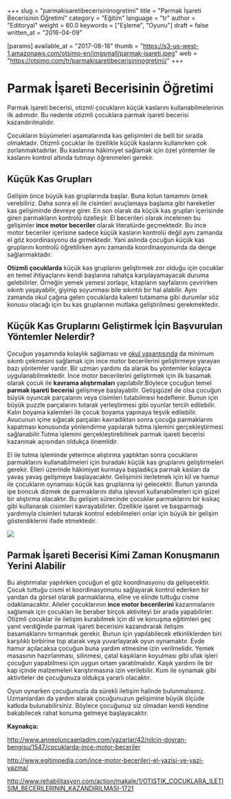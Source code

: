 +++
slug = "parmakisaretibecerisininogretimi"
title = "Parmak İşareti Becerisinin Öğretimi"
category = "Eğitim"
language = "tr"
author = "Editoryal"
weight = 60.0
keywords = ["Eşleme", "Oyunu"]
draft = false
written_at = "2016-04-09"

[params]
available_at = "2017-08-16"
thumb = "https://s3-us-west-1.amazonaws.com/otsimo-en/imgsmall/parmak-isareti.jpeg"
web = "https://otsimo.com/tr/parmakisaretibecerisininogretimi/"
+++



# Parmak İşareti Becerisinin Öğretimi

Parmak işareti becerisi, otizmli çocukların küçük kaslarını kullanabilmelerinin ilk adımıdır. Bu nedenle otizmli çocuklara parmak işareti becerisi kazandırılmalıdır.

Çocukların büyümeleri aşamalarında kas gelişimleri de belli bir sırada olmaktadır. Otizmli çocuklar ile özellikle küçük kaslarını kullanırken çok zorlanmaktadırlar. Bu kaslarına hâkimiyet sağlamak için özel yöntemler ile kaslarını kontrol altında tutmayı öğrenmeleri gerekir.

## Küçük Kas Grupları

Gelişim önce büyük kas gruplarında başlar. Buna kolun tamamını örnek verebiliriz. Daha sonra eli ile cisimleri avuçlamaya başlama gibi hareketler kas gelişiminde devreye girer. En son olarak da küçük kas grupları içerisinde giren parmakların kontrolü özelleşir. El becerileri olarak incelenen bu gelişimler **ince motor beceriler** olarak literatürde geçmektedir. Bu ince motor beceriler içerisine sadece küçük kasların kontrolü değil aynı zamanda el göz koordinasyonu da girmektedir. Yani aslında çocuğun küçük kas gruplarını kontrolü öğretilirken aynı zamanda koordinasyonunda da denge sağlanmaktadır.

**Otizmli çocuklarda** küçük kas gruplarını geliştirmek zor olduğu için çocuklar en temel ihtiyaçlarını kendi başlarına rahatça karşılayamayacak duruma gelebilirler. Örneğin yemek yemesi zorlaşır, kitapların sayfalarını çevirirken sıkıntı yaşayabilir, giyinip soyunması bile sıkıntılı bir hal alabilir. Aynı zamanda okul çağına gelen çocuklarda kalemi tutamama gibi durumlar söz konusu olacağı için bu kas gruplarının mutlaka geliştirilmesi gerekmektedir.

## Küçük Kas Gruplarını Geliştirmek İçin Başvurulan Yöntemler Nelerdir?

Çocuğun yaşamında kolaylık sağlaması ve [okul yaşantısında](/kurum-seciminde-dikkat-edilmesi-gereken-noktalar/) da minimum sıkıntı çekmesini sağlamak için ince motor becerilerini geliştirmeye yarayan bazı yöntemler vardır. Bir uzman yardımı da alarak bu yöntemler kolayca uygulanabilmektedir. İnce motor becerilerini geliştirmek için ilk basamak olarak çocuk ile **kavrama alıştırmaları** yapılabilir.Böylece çocuğun temel **parmak işareti becerisi** gelişmeye başlayabilir. Gelişigüzel de olsa çocuğun büyük oyuncak parçalarını veya cisimleri tutabilmesi hedeflenir. Bunun için büyük puzzle parçalarını tutarak yerleştirmesi gibi oyunlar tercih edilebilir. Kalın boyama kalemleri ile çocuk boyama yapmaya teşvik edilebilir. Avucunun içine sığacak parçaları kavradıktan sonra çocuğa parmaklarını kapatması konusunda yönlendirme yapılarak tutma işlemini gerçekleştirmesi sağlanabilir.Tutma işlemini gerçekleştirebilmek parmak işareti becerisi kazanmak açısından oldukça önemlidir.

El ile tutma işleminde yeterince alıştırma yaptıktan sonra çocukların parmaklarını kullanabilmeleri için buradaki küçük kas gruplarını geliştirmeleri gerekir. Elleri üzerinde hâkimiyet kurmaya başladıkça parmak kasları da yavaş yavaş gelişmeye başlayacaktır. Gelişimini ilerletmek için kil ve hamur ile çocukların oynaması küçük kas gruplarına iyi gelecektir. Bunun yanında ipe boncuk dizmek de parmaklarını daha işlevsel kullanabilmeleri için güzel bir alıştırma olacaktır. Bu gelişim sürecinde çocuklar parmaklarını bir kıskaç gibi kullanarak cisimleri kavrayabilirler. Özellikle işaret ve başparmağı yardımıyla cisimleri tutarak kontrol edebilmeleri onlar için büyük bir gelişim gösterdiklerini ifade etmektedir.


![](https://s3-us-west-1.amazonaws.com/otsimo-en/imgsmall/blog_ici/hands_child.jpg)

## Parmak İşareti Becerisi Kimi Zaman Konuşmanın Yerini Alabilir

Bu alıştırmalar yapılırken çocuğun el göz koordinasyonu da gelişecektir. Çocuk tuttuğu cismi el koordinasyonunu sağlayarak kontrol ederken bir yandan da görsel olarak parmaklarına, eline ve elinde tuttuğu cisme odaklanacaktır. Aileler çocuklarının **ince motor becerilerini** kazanmalarını sağlamak için çocukları ile beraber birçok aktiviteyi bir arada yapabilirler. Otizmli çocuklar ile iletişim kurabilmek için dil ve konuşma eğitimleri geç yanıt verdiğinde parmak işareti becerisini kazandırarak iletişim basamaklarını tırmanmak gerekir. Bunun için yapılabilecek etkinliklerden biri karşılıklı birbirine top atarak veya yuvarlayarak oyun oynamaktır. Evde hamur açılacaksa çocuğun buna yardım etmesine izin verilmelidir. Yemek masasının hazırlanması, silinmesi, çatal kaşıkların koyulması gibi ufak işleri çocuğun yapabilmesi için uygun ortam yaratılmalıdır. Kaşık yardımı ile bir kap içinde malzemeleri karıştırmasına izin verilebilir. Kum ile oynamak gibi aktiviteler de çocuğunuza oldukça yararlı olacaktır.

Oyun oynarken çocuğunuzla da sürekli iletişim halinde bulunmalısınız. Uzmanlardan da yardım alarak çocuğunuzun gelişimine büyük ölçüde katkıda bulunabilirsiniz. Böylece çocuğunuz siz olmadan kendi kendine bakabilecek rahat konuma gelmeye başlayacaktır.

**Kaynakça:**

http://www.anneoluncaanladim.com/yazarlar/42/nilcin-doyran-bengisu/1547/cocuklarda-ince-motor-beceriler

http://www.egitimpedia.com/ince-motor-becerileri-el-yazisi-ve-yazi-yazma/

http://www.rehabilitasyon.com/action/makale/1/OTISTIK_COCUKLARA_ILETISIM_BECERILERININ_KAZANDIRILMASI-1721
